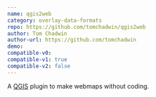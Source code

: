```yaml
---
name: qgis2web
category: overlay-data-formats
repo: https://github.com/tomchadwin/qgis2web
author: Tom Chadwin
author-url: https://github.com/tomchadwin
demo: 
compatible-v0:
compatible-v1: true
compatible-v2: false
---
```


A <a href="https://qgis.org/">QGIS</a> plugin to make webmaps without coding.
